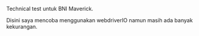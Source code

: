 Technical test untuk BNI Maverick.

Disini saya mencoba menggunakan webdriverIO namun masih ada banyak kekurangan.
